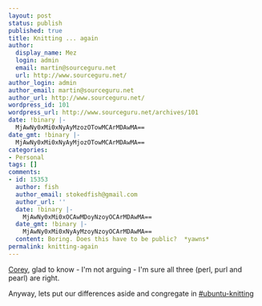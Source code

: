 ```yaml
---
layout: post
status: publish
published: true
title: Knitting ... again
author:
  display_name: Mez
  login: admin
  email: martin@sourceguru.net
  url: http://www.sourceguru.net/
author_login: admin
author_email: martin@sourceguru.net
author_url: http://www.sourceguru.net/
wordpress_id: 101
wordpress_url: http://www.sourceguru.net/archives/101
date: !binary |-
  MjAwNy0xMi0xNyAyMzozOTowMCArMDAwMA==
date_gmt: !binary |-
  MjAwNy0xMi0xNyAyMjozOTowMCArMDAwMA==
categories:
- Personal
tags: []
comments:
- id: 15353
  author: fish
  author_email: stokedfish@gmail.com
  author_url: ''
  date: !binary |-
    MjAwNy0xMi0xOCAwMDoyNzoyOCArMDAwMA==
  date_gmt: !binary |-
    MjAwNy0xMi0xNyAyMzoyNzoyOCArMDAwMA==
  content: Boring. Does this have to be public?  *yawns*
permalink: knitting-again
---
```


<p align="left"><a href="http://www.advogato.org/person/Burgundavia/diary.html?start=173">Corey</a>, glad to know - I'm not arguing - I'm sure all three (perl, purl and pearl) are right.</p>
<p>Anyway, lets put our differences aside and congregate in <a href="irc://irc.freenode.net/#ubuntu-knitting">#ubuntu-knitting </a></p>
